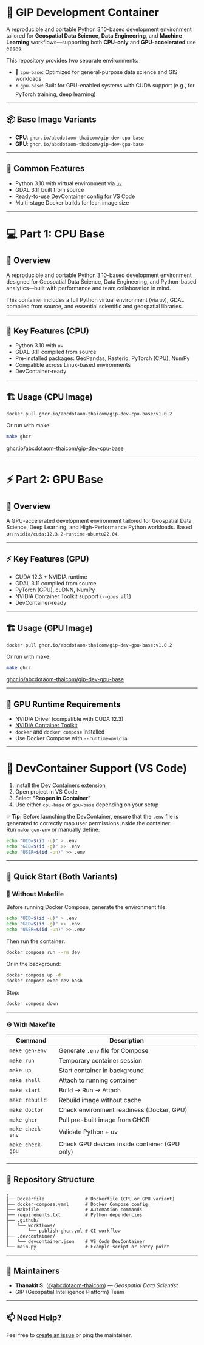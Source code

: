 # 🐳 GIP Development Container

A reproducible and portable Python 3.10-based development environment tailored for **Geospatial Data Science**, **Data Engineering**, and **Machine Learning** workflows—supporting both **CPU-only** and **GPU-accelerated** use cases.

This repository provides two separate environments:
- 🧠 `cpu-base`: Optimized for general-purpose data science and GIS workloads
- ⚡ `gpu-base`: Built for GPU-enabled systems with CUDA support (e.g., for PyTorch training, deep learning)

---

## 📦 Base Image Variants

- **CPU**: `ghcr.io/abcdotaom-thaicom/gip-dev-cpu-base`
- **GPU**: `ghcr.io/abcdotaom-thaicom/gip-dev-gpu-base`

---

## 🔧 Common Features

- Python 3.10 with virtual environment via [`uv`](https://github.com/astral-sh/uv)
- GDAL 3.11 built from source
- Ready-to-use DevContainer config for VS Code
- Multi-stage Docker builds for lean image size

---

# 💻 Part 1: CPU Base

## 🔹 Overview

A reproducible and portable Python 3.10-based development environment designed for Geospatial Data Science, Data Engineering, and Python-based analytics—built with performance and team collaboration in mind.

This container includes a full Python virtual environment (via `uv`), GDAL compiled from source, and essential scientific and geospatial libraries.

---

## 🧭 Key Features (CPU)

- Python 3.10 with `uv`
- GDAL 3.11 compiled from source
- Pre-installed packages: GeoPandas, Rasterio, PyTorch (CPU), NumPy
- Compatible across Linux-based environments
- DevContainer-ready

---

## 🏗️ Usage (CPU Image)

```bash
docker pull ghcr.io/abcdotaom-thaicom/gip-dev-cpu-base:v1.0.2
```

Or run with make:

```bash
make ghcr
```

[ghcr.io/abcdotaom-thaicom/gip-dev-cpu-base](https://github.com/users/abcdotaom-thaicom/packages/container/package/gip-dev-cpu-base)

---

# ⚡ Part 2: GPU Base

## 🔹 Overview

A GPU-accelerated development environment tailored for Geospatial Data Science, Deep Learning, and High-Performance Python workloads. Based on `nvidia/cuda:12.3.2-runtime-ubuntu22.04`.

---

## ⚡️ Key Features (GPU)

- CUDA 12.3 + NVIDIA runtime
- GDAL 3.11 compiled from source
- PyTorch (GPU), cuDNN, NumPy
- NVIDIA Container Toolkit support (`--gpus all`)
- DevContainer-ready

---

## 🏗️ Usage (GPU Image)

```bash
docker pull ghcr.io/abcdotaom-thaicom/gip-dev-gpu-base:v1.0.2
```

Or run with make:

```bash
make ghcr
```

[ghcr.io/abcdotaom-thaicom/gip-dev-gpu-base](https://github.com/users/abcdotaom-thaicom/packages/container/package/gip-dev-gpu-base)

---

## 🚨 GPU Runtime Requirements

- NVIDIA Driver (compatible with CUDA 12.3)
- [NVIDIA Container Toolkit](https://docs.nvidia.com/datacenter/cloud-native/container-toolkit/install-guide.html)
- `docker` and `docker compose` installed
- Use Docker Compose with `--runtime=nvidia`

---

# 💼 DevContainer Support (VS Code)

1. Install the [Dev Containers extension](https://marketplace.visualstudio.com/items?itemName=ms-vscode-remote.remote-containers)
2. Open project in VS Code
3. Select **"Reopen in Container"**
4. Use either `cpu-base` or `gpu-base` depending on your setup

💡 **Tip:** Before launching the DevContainer, ensure that the `.env` file is generated to correctly map user permissions inside the container:  
Run `make gen-env` or manually define:

```bash
echo "UID=$(id -u)" > .env
echo "GID=$(id -g)" >> .env
echo "USER=$(id -un)" >> .env
```

---

## 🚀 Quick Start (Both Variants)

### 🧰 Without Makefile

Before running Docker Compose, generate the environment file:

```bash
echo "UID=$(id -u)" > .env
echo "GID=$(id -g)" >> .env
echo "USER=$(id -un)" >> .env
```

Then run the container:

```bash
docker compose run --rm dev
```

Or in the background:

```bash
docker compose up -d
docker compose exec dev bash
```

Stop:

```bash
docker compose down
```

---

### ⚙️ With Makefile

| Command          | Description                                  |
|------------------|----------------------------------------------|
| `make gen-env`   | Generate `.env` file for Compose             |
| `make run`       | Temporary container session                  |
| `make up`        | Start container in background                |
| `make shell`     | Attach to running container                  |
| `make start`     | Build → Run → Attach                         |
| `make rebuild`   | Rebuild image without cache                  |
| `make doctor`    | Check environment readiness (Docker, GPU)    |
| `make ghcr`      | Pull pre-built image from GHCR               |
| `make check-env` | Validate Python + uv                         |
| `make check-gpu` | Check GPU devices inside container (GPU only)|

---

## 📁 Repository Structure

```
.
├── Dockerfile               # Dockerfile (CPU or GPU variant)
├── docker-compose.yaml      # Docker Compose config
├── Makefile                 # Automation commands
├── requirements.txt         # Python dependencies
├── .github/
│   └── workflows/
│       └── publish-ghcr.yml # CI workflow
├── .devcontainer/
│   └── devcontainer.json    # VS Code DevContainer
└── main.py                  # Example script or entry point
```

---

## 👥 Maintainers

- **Thanakit S.** ([@abcdotaom-thaicom](https://github.com/abcdotaom-thaicom)) — _Geospatial Data Scientist_
- GIP (Geospatial Intelligence Platform) Team

---

## 📫 Need Help?

Feel free to [create an issue](https://github.com/abcdotaom-thaicom/gip-devcontainer-template/issues) or ping the maintainer.

